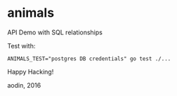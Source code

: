 # animals
API Demo with SQL relationships

Test with:

```
ANIMALS_TEST="postgres DB credentials" go test ./...
```

Happy Hacking!

aodin, 2016
